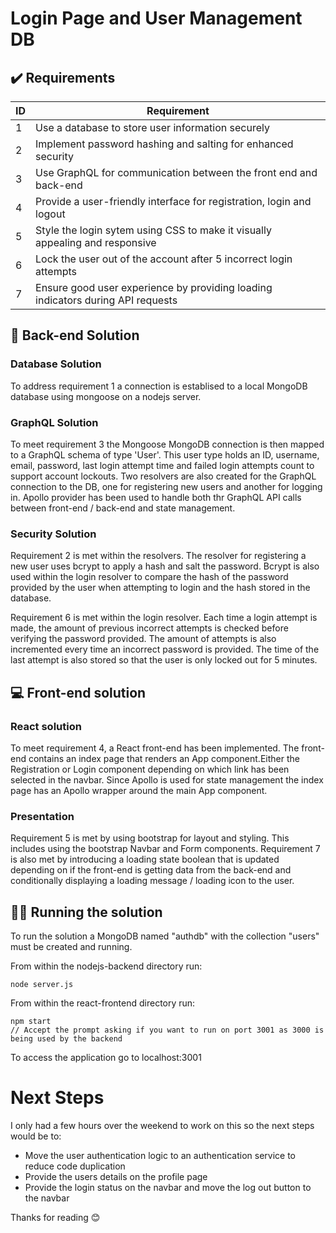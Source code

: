# Login Page and User Management DB

## ✔️ Requirements

| ID         | Requirement     |
|--------------|-----------|
| 1 | Use a database to store user information securely |
| 2 | Implement password hashing and salting for enhanced security |
| 3 | Use GraphQL for communication between the front end and back-end |
| 4 | Provide a user-friendly interface for registration, login and logout  |
| 5 | Style the login sytem using CSS to make it visually appealing and responsive  |
| 6 | Lock the user out of the account after 5 incorrect login attempts |
| 7 | Ensure good user experience by providing loading indicators during API requests |

## 💾 Back-end Solution

### Database Solution 

To address requirement 1 a connection is establised to a local MongoDB database using mongoose on a nodejs server. 

### GraphQL Solution

To meet requirement 3 the Mongoose MongoDB connection is then mapped to a GraphQL schema of type 'User'. This user type holds an ID, username, email, password, last login attempt time and failed login attempts count to support account lockouts. Two resolvers are also created for the GraphQL connection to the DB, one for registering new users and another for logging in. Apollo provider has been used to handle both thr GraphQL API calls between front-end / back-end and state management.

### Security Solution

Requirement 2 is met within the resolvers. The resolver for registering a new user uses bcrypt to apply a hash and salt the password. Bcrypt is also used within the login resolver to compare the hash of the password provided by the user when attempting to login and the hash stored in the database.

Requirement 6 is met within the login resolver. Each time a login attempt is made, the amount of previous incorrect attempts is checked before verifying the password provided. The amount of attempts is also incremented every time an incorrect password is provided. The time of the last attempt is also stored so that the user is only locked out for 5 minutes.

## 💻 Front-end solution

### React solution

To meet requirement 4, a React front-end has been implemented. The front-end contains an index page that renders an App component.Either the Registration or Login component depending on which link has been selected in the navbar. Since Apollo is used for state management the index page has an Apollo wrapper around the main App component.

### Presentation

Requirement 5 is met by using bootstrap for layout and styling. This includes using the bootstrap Navbar and Form components. Requirement 7 is also met by introducing a loading state boolean that is updated depending on if the front-end is getting data from the back-end and conditionally displaying a loading message / loading icon to the user.

## 🏃‍♂️ Running the solution

To run the solution a MongoDB named "authdb" with the collection "users" must be created and running.

From within the nodejs-backend directory run:

```
node server.js
```

From within the react-frontend directory run:

```
npm start
// Accept the prompt asking if you want to run on port 3001 as 3000 is being used by the backend
```

To access the application go to localhost:3001

# Next Steps

I only had a few hours over the weekend to work on this so the next steps would be to:
* Move the user authentication logic to an authentication service to reduce code duplication
* Provide the users details on the profile page
* Provide the login status on the navbar and move the log out button to the navbar

Thanks for reading 😊
